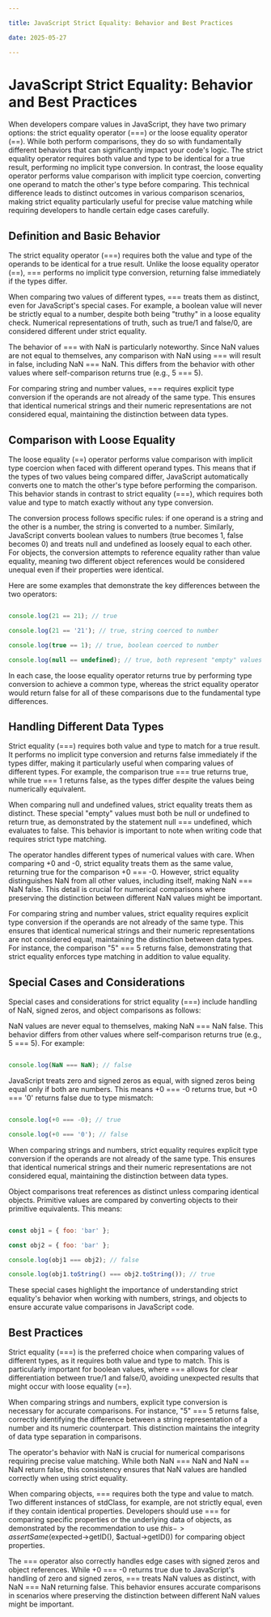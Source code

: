 ```yaml
---

title: JavaScript Strict Equality: Behavior and Best Practices

date: 2025-05-27

---
```



# JavaScript Strict Equality: Behavior and Best Practices

When developers compare values in JavaScript, they have two primary options: the strict equality operator (===) or the loose equality operator (==). While both perform comparisons, they do so with fundamentally different behaviors that can significantly impact your code's logic. The strict equality operator requires both value and type to be identical for a true result, performing no implicit type conversion. In contrast, the loose equality operator performs value comparison with implicit type coercion, converting one operand to match the other's type before comparing. This technical difference leads to distinct outcomes in various comparison scenarios, making strict equality particularly useful for precise value matching while requiring developers to handle certain edge cases carefully.


## Definition and Basic Behavior

The strict equality operator (===) requires both the value and type of the operands to be identical for a true result. Unlike the loose equality operator (==), === performs no implicit type conversion, returning false immediately if the types differ.

When comparing two values of different types, === treats them as distinct, even for JavaScript's special cases. For example, a boolean value will never be strictly equal to a number, despite both being "truthy" in a loose equality check. Numerical representations of truth, such as true/1 and false/0, are considered different under strict equality.

The behavior of === with NaN is particularly noteworthy. Since NaN values are not equal to themselves, any comparison with NaN using === will result in false, including NaN === NaN. This differs from the behavior with other values where self-comparison returns true (e.g., 5 === 5).

For comparing string and number values, === requires explicit type conversion if the operands are not already of the same type. This ensures that identical numerical strings and their numeric representations are not considered equal, maintaining the distinction between data types.


## Comparison with Loose Equality

The loose equality (==) operator performs value comparison with implicit type coercion when faced with different operand types. This means that if the types of two values being compared differ, JavaScript automatically converts one to match the other's type before performing the comparison. This behavior stands in contrast to strict equality (===), which requires both value and type to match exactly without any type conversion.

The conversion process follows specific rules: if one operand is a string and the other is a number, the string is converted to a number. Similarly, JavaScript converts boolean values to numbers (true becomes 1, false becomes 0) and treats null and undefined as loosely equal to each other. For objects, the conversion attempts to reference equality rather than value equality, meaning two different object references would be considered unequal even if their properties were identical.

Here are some examples that demonstrate the key differences between the two operators:

```javascript

console.log(21 == 21); // true

console.log(21 == '21'); // true, string coerced to number

console.log(true == 1); // true, boolean coerced to number

console.log(null == undefined); // true, both represent "empty" values

```

In each case, the loose equality operator returns true by performing type conversion to achieve a common type, whereas the strict equality operator would return false for all of these comparisons due to the fundamental type differences.


## Handling Different Data Types

Strict equality (===) requires both value and type to match for a true result. It performs no implicit type conversion and returns false immediately if the types differ, making it particularly useful when comparing values of different types. For example, the comparison true === true returns true, while true === 1 returns false, as the types differ despite the values being numerically equivalent.

When comparing null and undefined values, strict equality treats them as distinct. These special "empty" values must both be null or undefined to return true, as demonstrated by the statement null === undefined, which evaluates to false. This behavior is important to note when writing code that requires strict type matching.

The operator handles different types of numerical values with care. When comparing +0 and -0, strict equality treats them as the same value, returning true for the comparison +0 === -0. However, strict equality distinguishes NaN from all other values, including itself, making NaN === NaN false. This detail is crucial for numerical comparisons where preserving the distinction between different NaN values might be important.

For comparing string and number values, strict equality requires explicit type conversion if the operands are not already of the same type. This ensures that identical numerical strings and their numeric representations are not considered equal, maintaining the distinction between data types. For instance, the comparison "5" === 5 returns false, demonstrating that strict equality enforces type matching in addition to value equality.


## Special Cases and Considerations

Special cases and considerations for strict equality (===) include handling of NaN, signed zeros, and object comparisons as follows:

NaN values are never equal to themselves, making NaN === NaN false. This behavior differs from other values where self-comparison returns true (e.g., 5 === 5). For example:

```javascript

console.log(NaN === NaN); // false

```

JavaScript treats zero and signed zeros as equal, with signed zeros being equal only if both are numbers. This means +0 === -0 returns true, but +0 === '0' returns false due to type mismatch:

```javascript

console.log(+0 === -0); // true

console.log(+0 === '0'); // false

```

When comparing strings and numbers, strict equality requires explicit type conversion if the operands are not already of the same type. This ensures that identical numerical strings and their numeric representations are not considered equal, maintaining the distinction between data types.

Object comparisons treat references as distinct unless comparing identical objects. Primitive values are compared by converting objects to their primitive equivalents. This means:

```javascript

const obj1 = { foo: 'bar' };

const obj2 = { foo: 'bar' };

console.log(obj1 === obj2); // false

console.log(obj1.toString() === obj2.toString()); // true

```

These special cases highlight the importance of understanding strict equality's behavior when working with numbers, strings, and objects to ensure accurate value comparisons in JavaScript code.


## Best Practices

Strict equality (===) is the preferred choice when comparing values of different types, as it requires both value and type to match. This is particularly important for boolean values, where === allows for clear differentiation between true/1 and false/0, avoiding unexpected results that might occur with loose equality (==).

When comparing strings and numbers, explicit type conversion is necessary for accurate comparisons. For instance, "5" === 5 returns false, correctly identifying the difference between a string representation of a number and its numeric counterpart. This distinction maintains the integrity of data type separation in comparisons.

The operator's behavior with NaN is crucial for numerical comparisons requiring precise value matching. While both NaN === NaN and NaN == NaN return false, this consistency ensures that NaN values are handled correctly when using strict equality.

When comparing objects, === requires both the type and value to match. Two different instances of stdClass, for example, are not strictly equal, even if they contain identical properties. Developers should use === for comparing specific properties or the underlying data of objects, as demonstrated by the recommendation to use $this->assertSame($expected->getID(), $actual->getID()) for comparing object properties.

The === operator also correctly handles edge cases with signed zeros and object references. While +0 === -0 returns true due to JavaScript's handling of zero and signed zeros, === treats NaN values as distinct, with NaN === NaN returning false. This behavior ensures accurate comparisons in scenarios where preserving the distinction between different NaN values might be important.

